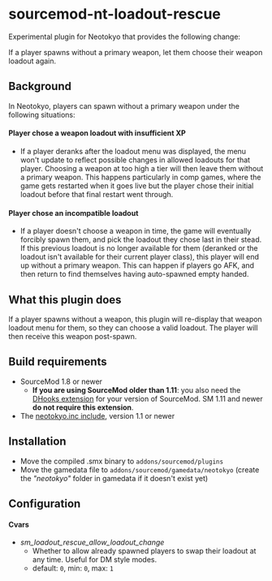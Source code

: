 # sourcemod-nt-loadout-rescue
Experimental plugin for Neotokyo that provides the following change:

If a player spawns without a primary weapon, let them choose their weapon loadout again.

## Background
In Neotokyo, players can spawn without a primary weapon under the following situations:

#### Player chose a weapon loadout with insufficient XP
* If a player deranks after the loadout menu was displayed, the menu won't update to reflect possible changes in allowed loadouts for that player.
  Choosing a weapon at too high a tier will then leave them without a primary weapon.
  This happens particularly in comp games, where the game gets restarted when it goes live
  but the player chose their initial loadout before that final restart went through.
#### Player chose an incompatible loadout
* If a player doesn't choose a weapon in time, the game will eventually forcibly spawn them,
  and pick the loadout they chose last in their stead.
  If this previous loadout is no longer available for them (deranked or the loadout isn't available
  for their current player class), this player will end up without a primary weapon.
  This can happen if players go AFK, and then return to find themselves having auto-spawned empty handed.

## What this plugin does
If a player spawns without a weapon, this plugin will re-display that weapon loadout menu for them,
so they can choose a valid loadout. The player will then receive this weapon post-spawn.

## Build requirements
* SourceMod 1.8 or newer
  * **If you are using SourceMod older than 1.11**: you also need the [DHooks extension](https://forums.alliedmods.net/showpost.php?p=2588686) for your version of SourceMod. SM 1.11 and newer **do not require this extension**.
* The [neotokyo.inc include](https://github.com/softashell/sourcemod-nt-include/blob/master/scripting/include/neotokyo.inc), version 1.1 or newer

## Installation
* Move the compiled .smx binary to `addons/sourcemod/plugins`
* Move the gamedata file to `addons/sourcemod/gamedata/neotokyo` (create the *"neotokyo"* folder in gamedata if it doesn't exist yet)

## Configuration

#### Cvars

* *sm_loadout_rescue_allow_loadout_change*
  * Whether to allow already spawned players to swap their loadout at any time. Useful for DM style modes.
  * default: `0`, min: `0`, max: `1`
